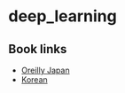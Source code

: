# deep_learning

## Book links
* [Oreilly Japan](https://github.com/oreilly-japan/deep-learning-from-scratch)
* [Korean](https://github.com/WegraLee/deep-learning-from-scratch)
